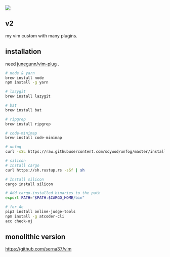 <img src="https://img.shields.io/badge/-Vim-019733.svg?logo=vim&style=flat">

## v2
my vim custom with many plugins.

## installation
need [junegunn/vim-plug](https://github.com/junegunn/vim-plug) .
```sh
# node & yarn
brew install node
npm install -g yarn

# lazygit
brew install lazygit

# bat
brew install bat

# ripgrep
brew install ripgrep

# code-minimap
brew install code-minimap

# unfog
curl -sSL https://raw.githubusercontent.com/soywod/unfog/master/install.sh | bash

# silicon
# Install cargo
curl https://sh.rustup.rs -sSf | sh

# Install silicon
cargo install silicon

# Add cargo-installed binaries to the path
export PATH="$PATH:$CARGO_HOME/bin"

# for Ac
pip3 install online-judge-tools
npm install -g atcoder-cli
acc check-oj
```

## monolithic version
https://github.com/serna37/vim
